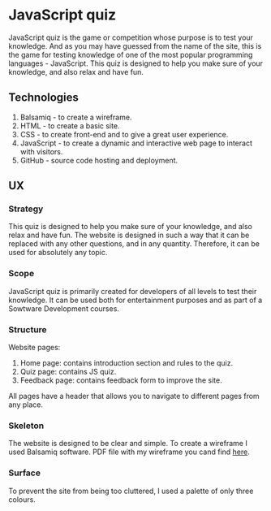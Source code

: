 # JavaScript quiz

JavaScript quiz is the game or competition whose purpose is to test your knowledge. And as you may have guessed from the name of the site, this is the game for testing knowledge of one of the most popular programming languages - JavaScript.
This quiz is designed to help you make sure of your knowledge, and also relax and have fun.

## Technologies

1. Balsamiq - to create a wireframe.
2. HTML - to create a basic site.
3. CSS - to create front-end and to give a great user experience.
4. JavaScript - to create a dynamic and interactive web page to interact with visitors.
5. GitHub - source code hosting and deployment.

## UX

### Strategy

This quiz is designed to help you make sure of your knowledge, and also relax and have fun. The website is designed in such a way that it can be replaced with any other questions, and in any quantity. Therefore, it can be used for absolutely any topic.

### Scope

JavaScript quiz is primarily created for developers of all levels to test their knowledge. It can be used both for entertainment purposes and as part of a Sowtware Development courses.

### Structure

Website pages:

1. Home page: contains introduction section and rules to the quiz.
2. Quiz page: contains JS quiz.
3. Feedback page: contains feedback form to improve the site.

All pages have a header that allows you to navigate to different pages from any place.

### Skeleton

The website is designed to be clear and simple. To create a wireframe I used Balsamiq software. PDF file with my wireframe you cand find [here](/readme_images/wireframe_js_quiz.pdf).

### Surface

To prevent the site from being too cluttered, I used a palette of only three colours.


<!-- JavaScript quiz consists of only one main page, but thanks to JS it allows you to replace content when it is needed and how many times it is needed. -->
